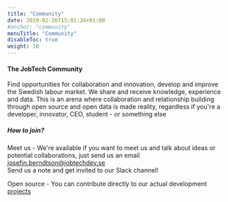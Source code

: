 ```yaml
---
title: "Community"
date: 2019-02-26T15:01:34+01:00
#anchor: "community"
menuTitle: "Community"
disableToc: true
weight: 10
---
```

#### The JobTech Community 

Find opportunities for collaboration and innovation, develop and improve the Swedish labour market.
We share and receive knowledge, experience and data.
This is an arena where collaboration and relationship
building through open source and open data is made reality,
regardless if you're a developer, innovator, CEO, student - or something else

##### How to join? 

Meet us - We're available if you want to meet us and talk about ideas or potential collaborations, just send us an email <josefin.berndtson@jobtechdev.se>   
Send us a note and get invited to our Slack channel!    [<i class="fab fa-slack fa-2x" ></i>](mailto:josefin.berndtsson@jobtechdev.se)

    
Open source - You can contribute directly to our actual development [projects](https://github.com/jobtechswe) 









